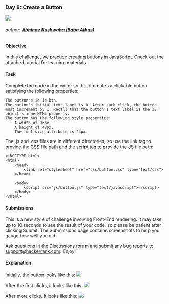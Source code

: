 ### Day 8: Create a Button 
![](https://hrcdn.net/hackerrank/assets/brand/h_mark_sm-9c05999c62674028552f4e813728e591.svg)
###### author: [**Abhinav Kushwaha (Baba Albus)**](http://babaalbus.com/ "http://babaalbus.com/")

#### Objective
In this challenge, we practice creating buttons in JavaScript. Check out the attached tutorial for learning materials.

#### Task
Complete the code in the editor so that it creates a clickable button satisfying the following properties:

	The button's id is btn.
	The button's initial text label is 0. After each click, the button must increment by 1. Recall that the button's text label is the JS object's innerHTML property.
	The button has the following style properties:
		A width of 96px.
		A height of 48px.
		The font-size attribute is 24px.
The .js and .css files are in different directories, so use the link tag to provide the CSS file path and the script tag to provide the JS file path:

```
<!DOCTYPE html>
<html>
    <head>
        <link rel="stylesheet" href="css/button.css" type="text/css">
    </head>
    
    <body>
    	<script src="js/button.js" type="text/javascript"></script>
    </body>
</html>
```
#### Submissions
This is a new style of challenge involving Front-End rendering. It may take up to 10 seconds to see the result of your code, so please be patient after clicking Submit. The Submissions page contains screenshots to help you gauge how well you did.

Ask questions in the Discussions forum and submit any bug reports to support@hackerrank.com. Enjoy!

#### Explanation
Initially, the button looks like this:
![](https://s3.amazonaws.com/hr-challenge-images/17983/1456614015-11045006f4-btn_initial.png)

After the first  clicks, it looks like this:
![](https://s3.amazonaws.com/hr-challenge-images/17983/1456614041-e93e72ebf9-btn_4_clicks.png)

After  more clicks, it looks like this:
![](https://s3.amazonaws.com/hr-challenge-images/17983/1456614069-ee3675b288-btn_5_clicks.png)
